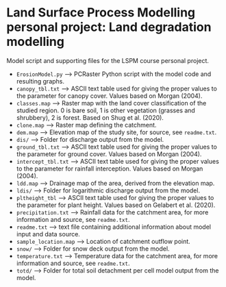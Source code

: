 # Land Surface Process Modelling personal project: Land degradation modelling

Model script and supporting files for the LSPM course personal project.

- `ErosionModel.py`     --> PCRaster Python script with the model code and resulting graphs.
- `canopy_tbl.txt`      --> ASCII text table used for giving the proper values to the parameter for canopy cover. Values based on Morgan (2004).
- `classes.map`         --> Raster map with the land cover classification of the studied region. 0 is bare soil, 1 is other vegetation (grasses and shrubbery), 2 is forest. Based on Shug et al. (2020).
- `clone.map`           --> Raster map defining the catchment.
- `dem.map`             --> Elevation map of the study site, for source, see `readme.txt`.
- `dis/`                --> Folder for discharge output from the model.
- `ground_tbl.txt`      --> ASCII text table used for giving the proper values to the parameter for ground cover. Values based on Morgan (2004).
- `intercept_tbl.txt`   --> ASCII text table used for giving the proper values to the parameter for rainfall interception. Values based on Morgan (2004).
- `ldd.map`             --> Drainage map of the area, derived from the elevation map.
- `ldis/`               --> Folder for logarithmic discharge output from the model.
- `pltheight_tbl`       --> ASCII text table used for giving the proper values to the parameter for plant height. Values based on Gelabert et al. (2020).
- `precipitation.txt`   --> Rainfall data for the catchment area, for more information and source, see `readme.txt`.
- `readme.txt`          --> text file containing additional information about model input and data source.
- `sample_location.map` --> Location of catchment outflow point.
- `snow/`               --> Folder for snow deck output from the model.
- `temperature.txt`     --> Temperature data for the catchment area, for more information and source, see `readme.txt`.
- `totd/`               --> Folder for total soil detachment per cell model output from the model.
